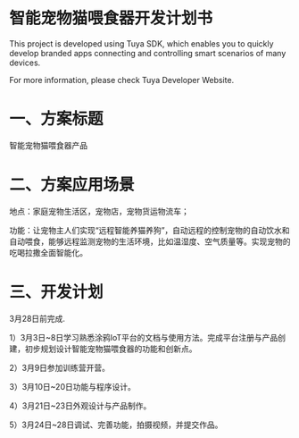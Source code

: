 
智能宠物猫喂食器开发计划书
==

This project is developed using Tuya SDK, which enables you to quickly develop branded apps connecting and controlling smart scenarios of many devices.

For more information, please check Tuya Developer Website.

# 一、方案标题

智能宠物猫喂食器产品

# 二、方案应用场景

地点：家庭宠物生活区，宠物店，宠物货运物流车；

功能：让宠物主人们实现“远程智能养猫养狗”，自动远程的控制宠物的自动饮水和自动喂食，能够远程监测宠物的生活环境，比如温湿度、空气质量等。实现宠物的吃喝拉撒全面智能化。

# 三、开发计划

3月28日前完成.

1）3月3日~8日学习熟悉涂鸦IoT平台的文档与使用方法。完成平台注册与产品创建，初步规划设计智能宠物猫喂食器的功能和创新点。

2）3⽉9⽇参加训练营开营。

3）3⽉10⽇~20日功能与程序设计。

4）3⽉21⽇~23日外观设计与产品制作。

5）3⽉24⽇~28日调试、完善功能，拍摄视频，并提交作品。

